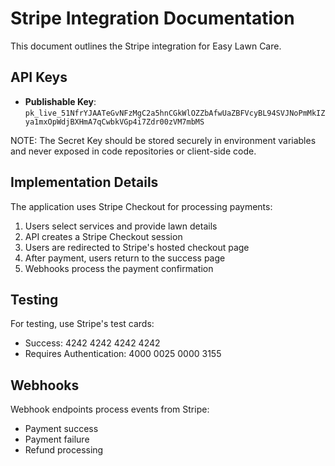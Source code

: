 # Stripe Integration Documentation

This document outlines the Stripe integration for Easy Lawn Care.

## API Keys

- **Publishable Key**: `pk_live_51NfrYJAATeGvNFzMgC2a5hnCGkWlOZZbAfwUaZBFVcyBL94SVJNoPmMkIZya1mxOpWdjBXHmA7qCwbkVGp4i7Zdr00zVM7mbMS`

NOTE: The Secret Key should be stored securely in environment variables and never exposed in code repositories or client-side code.

## Implementation Details

The application uses Stripe Checkout for processing payments:

1. Users select services and provide lawn details
2. API creates a Stripe Checkout session
3. Users are redirected to Stripe's hosted checkout page
4. After payment, users return to the success page
5. Webhooks process the payment confirmation

## Testing

For testing, use Stripe's test cards:
- Success: 4242 4242 4242 4242
- Requires Authentication: 4000 0025 0000 3155

## Webhooks

Webhook endpoints process events from Stripe:
- Payment success
- Payment failure
- Refund processing
